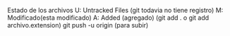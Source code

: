 Estado de los archivos
U: Untracked Files (git todavia no tiene registro)
M: Modificado(esta modificado)
A: Added (agregado) (git add . o git add archivo.extension)
git push -u origin (para subir)
